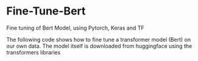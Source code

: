 # Fine-Tune-Bert
Fine tuning of Bert Model, using Pytorch, Keras and TF

The following code shows how to fine tune a transformer model (Bert) on our own data. The model itself is downloaded from huggingface using the transformers libraries

